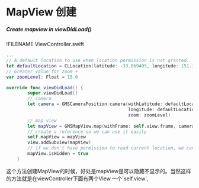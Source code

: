 # MapView 创建

##### Create mapview in viewDidLoad\(\)

!FILENAME ViewController.swift

```swift
...
// A default location to use when location permission is not granted.
let defaultLocation = CLLocation(latitude: -33.869405, longitude: 151.199)
// Greater value for zoom +
var zoomLevel: Float = 15.0

override func viewDidLoad() {
        super.viewDidLoad()
        // camera
        let camera = GMSCameraPosition.camera(withLatitude: defaultLocation.coordinate.latitude,
                                              longitude: defaultLocation.coordinate.longitude,
                                              zoom: zoomLevel)
        // map view
        let mapView = GMSMapView.map(withFrame: self.view.frame, camera: camera)
        // create a reference so we can use it easily
        self.mapView = mapView
        view.addSubview(mapView)
        // if we don't have permission to read current location, we can hide the mapView
        mapView.isHidden = true
    }
```

这个方法创建MapView的时候，好处是mapView是可以隐藏不显示的。当然这样的方法就是在viewController下面有两个View.一个\`self.view\`,

